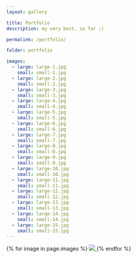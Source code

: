 ```yaml
---
layout: gallery

title: Portfolio
description: my very best, so far ;)

permalink: /portfolio/

folder: portfolio

images:
  - large: large-1.jpg
    small: small-1.jpg
  - large: large-2.jpg
    small: small-2.jpg
  - large: large-3.jpg
    small: small-3.jpg
  - large: large-4.jpg
    small: small-4.jpg
  - large: large-5.jpg
    small: small-5.jpg
  - large: large-6.jpg
    small: small-6.jpg
  - large: large-7.jpg
    small: small-7.jpg
  - large: large-8.jpg
    small: small-8.jpg
  - large: large-9.jpg
    small: small-9.jpg
  - large: large-10.jpg
    small: small-10.jpg
  - large: large-11.jpg
    small: small-11.jpg
  - large: large-12.jpg
    small: small-12.jpg
  - large: large-13.jpg
    small: small-13.jpg
  - large: large-14.jpg
    small: small-14.jpg
  - large: large-15.jpg
    small: small-15.jpg
---
```



<div id="gallery">
{% for image in page.images %}
   <a data-fancybox="slides" href="{{ site.galleries_path }}/{{ page.folder }}/{{ image.large }}">
      <img src="{{ site.galleries_path }}/{{ page.folder }}/{{ image.small }}">
   </a>
{% endfor %}


  <script>
    $("#gallery").justifiedGallery({
      rowHeight : 120,
      margins : 10,
	  border : 0,
      lastRow : 'justify'
    });
  </script>
</div>
